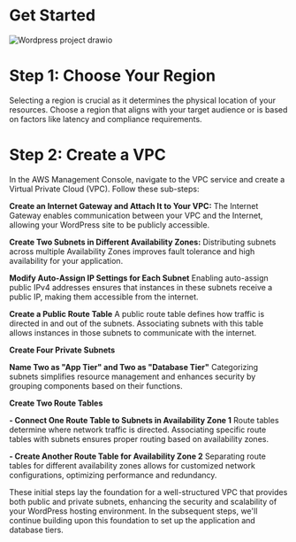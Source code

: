 # Get Started
![Wordpress project drawio](https://github.com/yvanbinda/Host-Wordpress-in-AWS/assets/146278316/0af4d3d0-9240-4d57-b828-86f173cf59bf)

# Step 1: Choose Your Region
Selecting a region is crucial as it determines the physical location of your resources. Choose a region that aligns with your target audience or is based on factors like latency and compliance requirements.
# Step 2: Create a VPC
In the AWS Management Console, navigate to the VPC service and create a Virtual Private Cloud (VPC). 
Follow these sub-steps: 

**Create an Internet Gateway and Attach It to Your VPC:**
The Internet Gateway enables communication between your VPC and the Internet, allowing your WordPress site to be publicly accessible.

**Create Two Subnets in Different Availability Zones:**
 Distributing subnets across multiple Availability Zones improves fault tolerance and high availability for your application.
 
**Modify Auto-Assign IP Settings for Each Subnet**
Enabling auto-assign public IPv4 addresses ensures that instances in these subnets receive a public IP, making them accessible from the internet.

**Create a Public Route Table**
A public route table defines how traffic is directed in and out of the subnets. Associating subnets with this table allows instances in those subnets to communicate with the internet.

**Create Four Private Subnets**

**Name Two as "App Tier" and Two as "Database Tier"**
Categorizing subnets simplifies resource management and enhances security by grouping components based on their functions.

**Create Two Route Tables**

**- Connect One Route Table to Subnets in Availability Zone 1**
Route tables determine where network traffic is directed. Associating specific route tables with subnets ensures proper routing based on availability zones.

**- Create Another Route Table for Availability Zone 2**
Separating route tables for different availability zones allows for customized network configurations, optimizing performance and redundancy.

These initial steps lay the foundation for a well-structured VPC that provides both public and private subnets, enhancing the security and scalability of your WordPress hosting environment. In the subsequent steps, we'll continue building upon this foundation to set up the application and database tiers.
